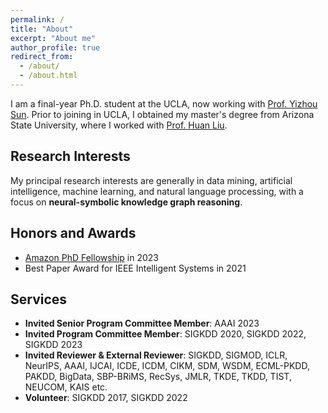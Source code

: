 ```yaml
---
permalink: /
title: "About"
excerpt: "About me"
author_profile: true
redirect_from: 
  - /about/
  - /about.html
---
```


I am a final-year Ph.D. student at the UCLA, now working with [Prof. Yizhou Sun](https://web.cs.ucla.edu/~yzsun/). Prior to joining in UCLA, I obtained my master's degree from Arizona State University, where I worked with [Prof. Huan Liu](https://www.public.asu.edu/~huanliu/).

Research Interests
---
My principal research interests are generally in data mining, artificial intelligence, machine learning, and natural language processing, with a focus on **neural-symbolic knowledge graph reasoning**.

Honors and Awards
---
* [Amazon PhD Fellowship](https://www.sciencehub.ucla.edu/2022-amazon-fellows/) in 2023
* Best Paper Award for IEEE Intelligent Systems in 2021

Services
------
* **Invited Senior Program Committee Member**: AAAI 2023
* **Invited Program Committee Member**: SIGKDD 2020, SIGKDD 2022, SIGKDD 2023
* **Invited Reviewer & External Reviewer**:
SIGKDD, SIGMOD, ICLR, NeurIPS, AAAI, IJCAI, ICDE, ICDM, CIKM, SDM, WSDM, ECML-PKDD, PAKDD, BigData, SBP-BRiMS, RecSys, JMLR, TKDE, TKDD, TIST, NEUCOM, KAIS etc.
* **Volunteer**: SIGKDD 2017, SIGKDD 2022

